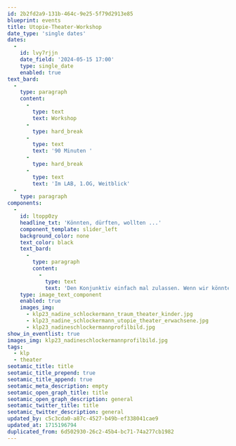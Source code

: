 ```yaml
---
id: 2b2fd2a9-131b-464c-9e25-5f79d2913e85
blueprint: events
title: Utopie-Theater-Workshop
date_type: 'single dates'
dates:
  -
    id: lvy7rjjn
    date_field: '2024-05-15 17:00'
    type: single_date
    enabled: true
text_bard:
  -
    type: paragraph
    content:
      -
        type: text
        text: Workshop
      -
        type: hard_break
      -
        type: text
        text: '90 Minuten '
      -
        type: hard_break
      -
        type: text
        text: 'Im LAB, 1.OG, Weitblick'
  -
    type: paragraph
components:
  -
    id: ltopp0zy
    headline_txt: 'Könnten, dürften, wollten ...'
    component_template: slider_left
    background_color: none
    text_color: black
    text_bard:
      -
        type: paragraph
        content:
          -
            type: text
            text: 'Den Konjunktiv einfach mal zulassen. Wenn wir könnten, dürften, wollten, würden wir…? Wir spielen mit Wünschen, Utopien, Rollen und entwickeln gemeinsam einen Raum für Träume. So tun als ob. Theatererfahrung nicht nötig.'
    type: image_text_component
    enabled: true
    images_img:
      - klp23_nadine_schlockermann_traum_theater_kinder.jpg
      - klp23_nadine_schlockermann_utopie_theater_erwachsene.jpg
      - klp23_nadineschlockermannprofilbild.jpg
show_in_eventlist: true
images_img: klp23_nadineschlockermannprofilbild.jpg
tags:
  - klp
  - theater
seotamic_title: title
seotamic_title_prepend: true
seotamic_title_append: true
seotamic_meta_description: empty
seotamic_open_graph_title: title
seotamic_open_graph_description: general
seotamic_twitter_title: title
seotamic_twitter_description: general
updated_by: c5c3cda0-a87c-4527-b49b-ef338041cae9
updated_at: 1715196794
duplicated_from: 6d502930-26c2-45b4-bc71-74a277cb1982
---
```

